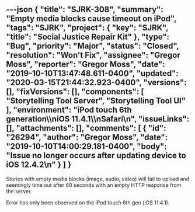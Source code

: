 ---json
{
  "title": "SJRK-308",
  "summary": "Empty media blocks cause timeout on iPod",
  "tags": "SJRK",
  "project": {
    "key": "SJRK",
    "title": "Social Justice Repair Kit"
  },
  "type": "Bug",
  "priority": "Major",
  "status": "Closed",
  "resolution": "Won't Fix",
  "assignee": "Gregor Moss",
  "reporter": "Gregor Moss",
  "date": "2019-10-10T13:47:48.611-0400",
  "updated": "2020-03-15T21:44:32.923-0400",
  "versions": [],
  "fixVersions": [],
  "components": [
    "Storytelling Tool Server",
    "Storytelling Tool UI"
  ],
  "environment": "iPod touch 6th generation\\\niOS 11.4.1\\\nSafari\n",
  "issueLinks": [],
  "attachments": [],
  "comments": [
    {
      "id": "26294",
      "author": "Gregor Moss",
      "date": "2019-10-10T14:00:29.181-0400",
      "body": "Issue no longer occurs after updating device to iOS 12.4.2\n"
    }
  ]
}
---
Stories with empty media blocks (image, audio, video) will fail to upload and seemingly time out after 60 seconds with an empty HTTP response from the server.

Error has only been observed on the iPod touch 6th gen (iOS 11.4.1).&#x20;

        